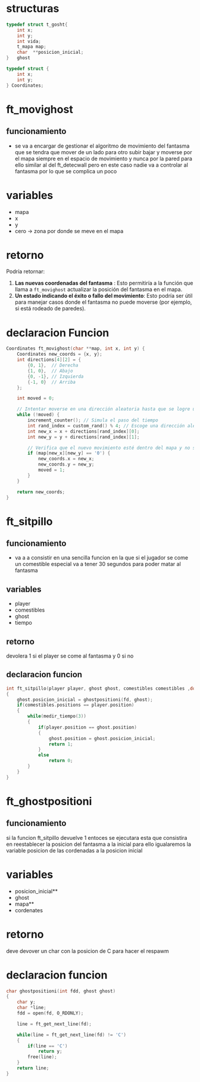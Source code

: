 # structuras
```C
typedef struct t_gosht{
	int x;
	int y;
	int vida;
	t_mapa map;
	char  **posicion_inicial;
}   ghost
```

```C
typedef struct {
    int x;
    int y;
} Coordinates;
```

# ft_movighost
## funcionamiento
- se va a encargar de gestionar el algoritmo de movimiento del fantasma que se tendra que mover de un lado para otro subir bajar y moverse por el mapa siempre en el espacio de movimiento y nunca por la pared para ello similar al del ft_detecwall pero en este caso nadie va a controlar al fantasma por lo que se complica un poco
# variables
- mapa
- x
- y 
- cero -> zona por donde se meve en el mapa
# retorno 
Podría retornar:

1. **Las nuevas coordenadas del fantasma** : Esto permitiría a la función que llama a `ft_movighost` actualizar la posición del fantasma en el mapa.
2. **Un estado indicando el éxito o fallo del movimiento**: Esto podría ser útil para manejar casos donde el fantasma no puede moverse (por ejemplo, si está rodeado de paredes).
# declaracion Funcion
```C
Coordinates ft_movighost(char **map, int x, int y) {
    Coordinates new_coords = {x, y};
    int directions[4][2] = {
        {0, 1},  // Derecha
        {1, 0},  // Abajo
        {0, -1}, // Izquierda
        {-1, 0}  // Arriba
    };

    int moved = 0;

    // Intentar moverse en una dirección aleatoria hasta que se logre un movimiento válido
    while (!moved) {
        increment_counter(); // Simula el paso del tiempo
        int rand_index = custom_rand() % 4; // Escoge una dirección aleatoria
        int new_x = x + directions[rand_index][0];
        int new_y = y + directions[rand_index][1];

        // Verifica que el nuevo movimiento esté dentro del mapa y no sea una pared
        if (map[new_x][new_y] == '0') {
            new_coords.x = new_x;
            new_coords.y = new_y;
            moved = 1;
        }
    }

    return new_coords;
}
```

# ft_sitpillo
## funcionamiento
- va a a consistir en una sencilla funcion en la que si el jugador se come un comestible especial  va a tener 30 segundos para poder matar al fantasma
## variables
- player 
- comestibles
- ghost
- tiempo
## retorno 
devolera 1 si el player se come al fantasma y 0 si no
## declaracion funcion
```C
int ft_sitpillo(player player, ghost ghost, comestibles comestibles ,double tiempo)
{
    ghost.posicion_inicial = ghostpositioni(fd, ghost);
    if(comestibles.positions == player.position)
    {
        while(medir_tiempo(3))
        {
            if(player.position == ghost.position)
            {
                ghost.position = ghost.posicion_inicial;
                return 1;
            }
            else
                return 0;
        }
    }
}
```

# ft_ghostpositioni
## funcionamiento
si la funcion ft_sitpillo devuelve 1 entoces se ejecutara esta que consistira en reestablecer la posicion del fantasma a la inicial para ello igualaremos la variable posicion de las cordenadas a la posicion inicial
# variables
- posicion_inicial**
- ghost
- mapa**
- cordenates
# retorno 
deve devover un char  con la posicion de C para hacer el respawm

# declaracion funcion
```C
char ghostpositioni(int fdd, ghost ghost)
{
    char y;
    char *line;
    fdd = open(fd, O_RDONLY);

    line = ft_get_next_line(fd);

    while(line = ft_get_next_line(fd) != 'C')
    {
        if(line == 'C')
            return y;
        free(line);
    }
    return line;
}
```
